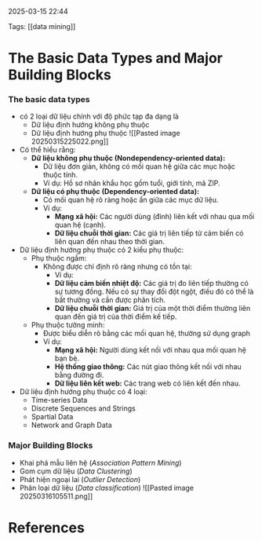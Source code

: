 2025-03-15 22:44


Tags: [[data mining]]

# The Basic Data Types and Major Building Blocks

### The basic data types
- có 2 loại dữ liệu chính với độ phức tạp đa dạng là 
	- Dữ liệu định hướng không phụ thuộc 
	- Dữ liệu định hướng phụ thuộc
![[Pasted image 20250315225022.png]]
- Có thể hiểu rằng:
	-  **Dữ liệu không phụ thuộc (Nondependency-oriented data):**
	    - Dữ liệu đơn giản, không có mối quan hệ giữa các mục hoặc thuộc tính.
	    - Ví dụ: Hồ sơ nhân khẩu học gồm tuổi, giới tính, mã ZIP.
	- **Dữ liệu có phụ thuộc (Dependency-oriented data):**
	    - Có mối quan hệ rõ ràng hoặc ẩn giữa các mục dữ liệu.
	    - Ví dụ:
	        - **Mạng xã hội:** Các người dùng (đỉnh) liên kết với nhau qua mối quan hệ (cạnh).
	        - **Dữ liệu chuỗi thời gian:** Các giá trị liên tiếp từ cảm biến có liên quan đến nhau theo thời gian.
- Dữ liệu định hướng phụ thuộc có 2 kiểu phụ thuộc:
	- Phụ thuộc ngầm: 
		- Không được chỉ định rõ ràng nhưng có tồn tại:
			- Ví dụ:
			- **Dữ liệu cảm biến nhiệt độ:** Các giá trị đo liên tiếp thường có sự tương đồng. Nếu có sự thay đổi đột ngột, điều đó có thể là bất thường và cần được phân tích.
			- **Dữ liệu chuỗi thời gian:** Giá trị của một thời điểm thường liên quan đến giá trị của thời điểm kế tiếp.
	- Phụ thuộc tường minh:
		- Được biểu diễn rõ bằng các mối quan hệ, thường sử dụng graph
		- Ví dụ:
			- **Mạng xã hội:** Người dùng kết nối với nhau qua mối quan hệ bạn bè.
			- **Hệ thống giao thông:** Các nút giao thông kết nối với nhau bằng đường đi.
			- **Dữ liệu liên kết web:** Các trang web có liên kết đến nhau.
- Dữ liệu định hướng phụ thuộc có 4 loại:
	-  Time-series Data
	- Discrete Sequences and Strings
	- Spartial Data
	- Network and Graph Data
### Major Building Blocks
- Khai phá mẫu liên hệ (*Association Pattern Mining*)
- Gom cụm dữ liệu (*Data Clustering*)
- Phát hiện ngoại lai (*Outlier Detection*)
- Phân loại dữ liệu (*Data classification*)
![[Pasted image 20250316105511.png]]
# References

